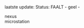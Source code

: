 laatste update: 
Status: FAALT - geel - 
<div class="service R">nexus</div><div class="service Y">microstation</div>